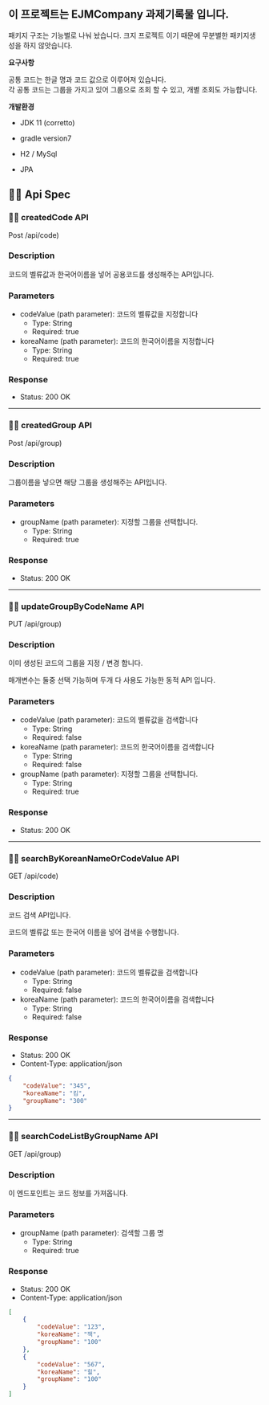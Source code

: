 ## 이 프로젝트는 EJMCompany 과제기록물 입니다.
패키지 구조는 기능별로 나눠 놨습니다.
크지 프로젝트 이기 때문에 무분별한 패키지생성을 하지 않앗습니다.

**요구사항**

공통 코드는 한글 명과 코드 값으로 이루어져 있습니다.<br>
각 공통 코드는 그룹을 가지고 있어 그룹으로 조회 할 수 있고, 개별 조회도 가능합니다.

**개발환경**
- JDK 11 (corretto)

- gradle version7

- H2 / MySql

- JPA

## 🙋‍♀️ Api Spec

### 🙋‍♀️ createdCode API
Post /api/code)
### Description
코드의 벨류값과 한국어이름을 넣어 공용코드를 생성해주는 API입니다.

### Parameters
- codeValue (path parameter): 코드의 벨류값을 지정합니다
  - Type: String
  - Required: true
- koreaName (path parameter): 코드의 한국어이름을 지정합니다
  - Type: String
  - Required: true

### Response
- Status: 200 OK
---
### 🙋‍♀️ createdGroup API
Post /api/group)
### Description
그룹이름을 넣으면 해당 그룹을 생성해주는 API입니다.

### Parameters
- groupName (path parameter): 지정할 그룹을 선택합니다.
  - Type: String
  - Required: true

### Response
- Status: 200 OK
---
### 🙋‍♀️ updateGroupByCodeName API
PUT /api/group)
### Description
 이미 생성된 코드의 그룹을 지정 / 변경 합니다.

 매개변수는 둘중 선택 가능하며 두개 다 사용도 가능한 동적 API 입니다.

### Parameters
- codeValue (path parameter): 코드의 벨류값을 검색합니다
  - Type: String
  - Required: false
- koreaName (path parameter): 코드의 한국어이름을 검색합니다
  - Type: String
  - Required: false
- groupName (path parameter): 지정할 그룹을 선택합니다.
  - Type: String
  - Required: true

### Response
- Status: 200 OK
---
### 🙋‍♀️ searchByKoreanNameOrCodeValue API
GET /api/code)
### Description
코드 검색 API입니다.

코드의 벨류값 또는 한국어 이름을 넣어 검색을 수행합니다.

### Parameters
- codeValue (path parameter): 코드의 벨류값을 검색합니다
  - Type: String
  - Required: false
- koreaName (path parameter): 코드의 한국어이름을 검색합니다
  - Type: String
  - Required: false

### Response
- Status: 200 OK
- Content-Type: application/json

```json
{
    "codeValue": "345",
    "koreaName": "킴",
    "groupName": "300"
}
```
---

### 🙋‍♀️ searchCodeListByGroupName API
GET /api/group)
### Description
이 엔드포인트는 코드 정보를 가져옵니다.

### Parameters
- groupName (path parameter): 검색할 그룹 명
  - Type: String
  - Required: true

### Response
- Status: 200 OK
- Content-Type: application/json

```json
[
    {
        "codeValue": "123",
        "koreaName": "잭",
        "groupName": "100"
    },
    {
        "codeValue": "567",
        "koreaName": "힐",
        "groupName": "100"
    }
]
```
